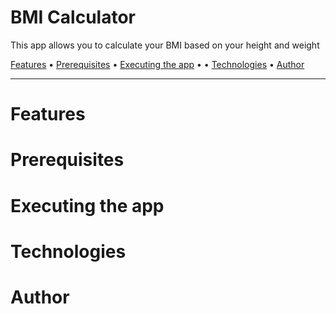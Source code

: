 # BMI Calculator

<p>This app allows you to calculate your BMI based on your height and weight</p>

<p>
  <a href="#features">Features</a> •
  <a href="#prerequisites">Prerequisites</a> •
  <a href="#prerequisites">Executing the app</a> •
  <a href="#executing-the-app"></a> •
  <a href="#technologies">Technologies</a> •
  <a href="#author">Author</a>
</p>

---

# Features

# Prerequisites

# Executing the app

# Technologies

# Author
